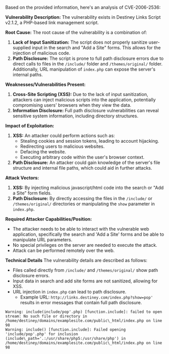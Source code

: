 Based on the provided information, here's an analysis of CVE-2006-2536:

**Vulnerability Description:**
The vulnerability exists in Destiney Links Script v2.1.2, a PHP-based link management script.

**Root Cause:**
The root cause of the vulnerability is a combination of:

1.  **Lack of Input Sanitization:** The script does not properly sanitize user-supplied input in the search and "Add a Site" forms. This allows for the injection of malicious code.
2.  **Path Disclosure:** The script is prone to full path disclosure errors due to direct calls to files in the `/include/` folder and `/themes/original/` folder. Additionally, URL manipulation of `index.php` can expose the server's internal paths.

**Weaknesses/Vulnerabilities Present:**
1.  **Cross-Site Scripting (XSS):**  Due to the lack of input sanitization, attackers can inject malicious scripts into the application, potentially compromising users' browsers when they view the data.
2.  **Information Disclosure:** Full path disclosure vulnerabilities can reveal sensitive system information, including directory structures.

**Impact of Exploitation:**
1.  **XSS:** An attacker could perform actions such as:
    *   Stealing cookies and session tokens, leading to account hijacking.
    *   Redirecting users to malicious websites.
    *   Defacing the website.
    *   Executing arbitrary code within the user's browser context.
2.  **Path Disclosure:** An attacker could gain knowledge of the server's file structure and internal file paths, which could aid in further attacks.

**Attack Vectors:**
1.  **XSS:** By injecting malicious javascript/html code into the search or "Add a Site" form fields.
2.  **Path Disclosure:** By directly accessing the files in the `/include/` or `/themes/original/` directories or manipulating the `show` parameter in `index.php`.

**Required Attacker Capabilities/Position:**
*   The attacker needs to be able to interact with the vulnerable web application, specifically the search and 'Add a Site' forms and be able to manipulate URL parameters.
*   No special privileges on the server are needed to execute the attack.
*   Attack can be performed remotely over the web.

**Technical Details**
The vulnerability details are described as follows:
*   Files called directly from `/include/` and `/themes/original/` show path disclosure errors.
*   Input data in search and add site forms are not sanitized, allowing for XSS.
*   URL injection in `index.php` can lead to path disclosure.
    *   Example URL: `http://links.destiney.com/index.php?show=pop'` results in error messages that contain full path disclosure.

```
Warning: include(include/pop'.php) [function.include]: failed to open stream: No such file or directory in /home/destiney/domains/examplesite.com/public\_html/index.php on line 98
Warning: include() [function.include]: Failed opening 'include/pop'.php' for inclusion (include\_path='.:/usr/share/php5:/usr/share/php') in /home/destiney/domains/examplesite.com/public\_html/index.php on line 98
```
